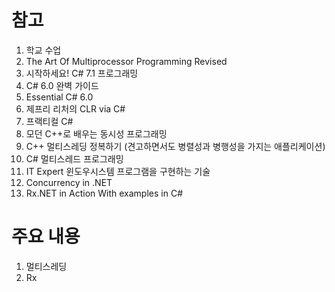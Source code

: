 # 참고
1. 학교 수업
2. The Art Of Multiprocessor Programming Revised
3. 시작하세요! C# 7.1 프로그래밍
4. C# 6.0 완벽 가이드
5. Essential C# 6.0
6. 제프리 리처의 CLR via C#
7. 프랙티컬 C#
8. 모던 C++로 배우는 동시성 프로그래밍
9. C++ 멀티스레딩 정복하기 (견고하면서도 병렬성과 병행성을 가지는 애플리케이션)
10. C# 멀티스레드 프로그래밍
11. IT Expert 윈도우시스템 프로그램을 구현하는 기술
12. Concurrency in .NET
13. Rx.NET in Action With examples in C#

# 주요 내용
1. 멀티스레딩
2. Rx
